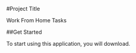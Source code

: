 #Project Title

Work From Home Tasks

##Get Started

To start using this application, you will download.
